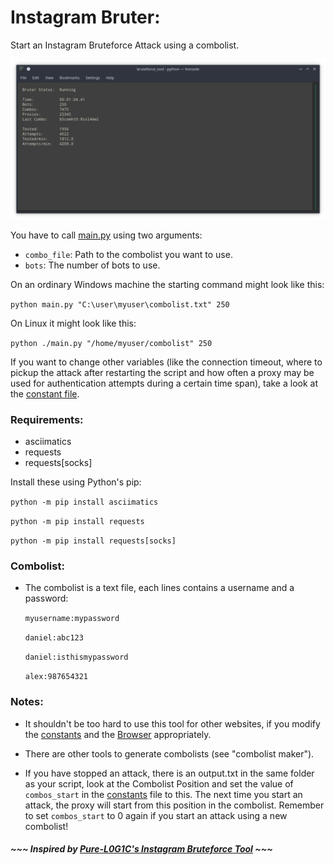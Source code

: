 # Instagram Bruter:

Start an Instagram Bruteforce Attack using a combolist.

![Instagram-Bruter example](https://github.com/Castorps/Instagram-Bruter/blob/master/images/example.png)

You have to call [main.py](https://github.com/Castorps/Instagram-Bruter/blob/master/main.py) using two arguments:
  - `combo_file`: Path to the combolist you want to use.
  - `bots`: The number of bots to use.

On an ordinary Windows machine the starting command might look like this:

`python main.py "C:\user\myuser\combolist.txt" 250`

On Linux it might look like this:

`python ./main.py "/home/myuser/combolist" 250`


If you want to change other variables (like the connection timeout, where to pickup the attack after restarting the script and how often a proxy may be used for authentication attempts during a certain time span), take a look at the [constant file](https://github.com/Castorps/Instagram-Bruter/blob/master/module/const.py).


### Requirements:
  - asciimatics
  - requests
  - requests[socks]
 
 Install these using Python's pip:
 
  `python -m pip install asciimatics`

  `python -m pip install requests`
   
  `python -m pip install requests[socks]`


### Combolist:
  - The combolist is a text file, each lines contains a username and a password: 
  
    `myusername:mypassword`

    `daniel:abc123`

    `daniel:isthismypassword`

    `alex:987654321`


### Notes:
  - It shouldn't be too hard to use this tool for other websites, if you modify the [constants](https://github.com/Castorps/Instagram-Bruter/blob/master/module/const.py) and the [Browser](https://github.com/Castorps/Instagram-Bruter/blob/master/module/browser.py) appropriately.

  - There are other tools to generate combolists (see "combolist maker").
  
  - If you have stopped an attack, there is an output.txt in the same folder as your script, look at the Combolist Position and set the value of `combos_start` in the [constants](https://github.com/Castorps/Instagram-Bruter/blob/master/module/const.py) file to this. The next time you start an attack, the proxy will start from this position in the combolist. Remember to set `combos_start` to 0 again if you start an attack using a new combolist!


##### ~~~ Inspired by [Pure-L0G1C's Instagram Bruteforce Tool](https://github.com/Pure-L0G1C/Instagram) ~~~

